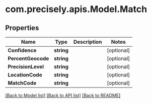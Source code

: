 
# com.precisely.apis.Model.Match

## Properties

Name | Type | Description | Notes
------------ | ------------- | ------------- | -------------
**Confidence** | **string** |  | [optional] 
**PercentGeocode** | **string** |  | [optional] 
**PrecisionLevel** | **string** |  | [optional] 
**LocationCode** | **string** |  | [optional] 
**MatchCode** | **string** |  | [optional] 

[[Back to Model list]](../README.md#documentation-for-models)
[[Back to API list]](../README.md#documentation-for-api-endpoints)
[[Back to README]](../README.md)

